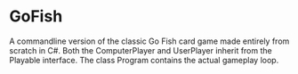 # GoFish
A commandline version of the classic Go Fish card game made entirely from scratch in C#. Both the ComputerPlayer and UserPlayer inherit from the Playable interface. The class Program contains the actual gameplay loop.
